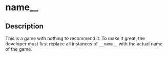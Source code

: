 # __name____

## Description

This is a game with nothing to recommend it. To make it great, the developer must first replace all instances of `__name__` with the actual name of the game.
